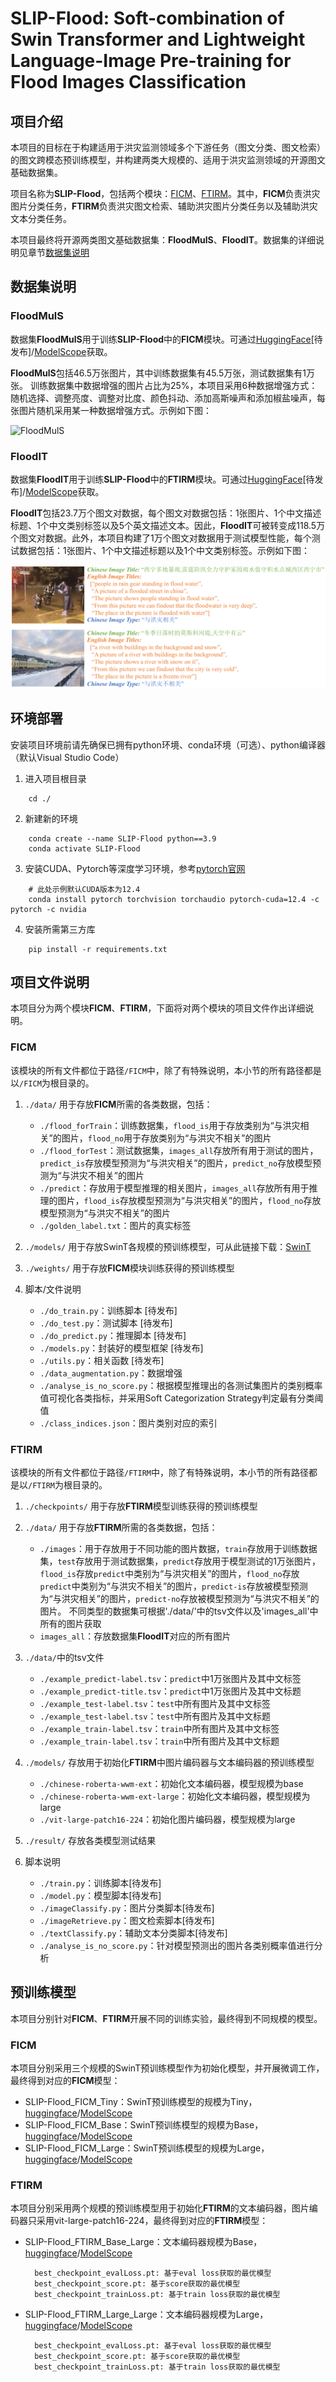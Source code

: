 # SLIP-Flood: Soft-combination of Swin Transformer and Lightweight Language-Image Pre-training for Flood Images Classification

## 项目介绍


本项目的目标在于构建适用于洪灾监测领域多个下游任务（图文分类、图文检索）的图文跨模态预训练模型，并构建两类大规模的、适用于洪灾监测领域的开源图文基础数据集。

项目名称为**SLIP-Flood**，包括两个模块：[FICM](#FICM)、[FTIRM](#FTIRM)。其中，**FICM**负责洪灾图片分类任务，**FTIRM**负责洪灾图文检索、辅助洪灾图片分类任务以及辅助洪灾文本分类任务。

本项目最终将开源两类图文基础数据集：**FloodMulS**、**FloodIT**。数据集的详细说明见章节[数据集说明](#数据集说明)

## 数据集说明
### FloodMulS

数据集**FloodMulS**用于训练**SLIP-Flood**中的**FICM**模块。可通过[HuggingFace](https://huggingface.co/datasets/muhan-yy/FloodMulS)[待发布]/[ModelScope](https://www.modelscope.cn/datasets/muhanyy/FloodMulS)获取。

**FloodMulS**包括46.5万张图片，其中训练数据集有45.5万张，测试数据集有1万张。
训练数据集中数据增强的图片占比为25%，本项目采用6种数据增强方式：随机选择、调整亮度、调整对比度、颜色抖动、添加高斯噪声和添加椒盐噪声，每张图片随机采用某一种数据增强方式。示例如下图：

![FloodMulS](./imagesForReadme/FloodMulS.png)

### FloodIT

数据集**FloodIT**用于训练**SLIP-Flood**中的**FTIRM**模块。可通过[HuggingFace](https://huggingface.co/datasets/muhan-yy/FloodIT)[待发布]/[ModelScope](https://www.modelscope.cn/datasets/muhanyy/FloodIT)获取。

**FloodIT**包括23.7万个图文对数据，每个图文对数据包括：1张图片、1个中文描述标题、1个中文类别标签以及5个英文描述文本。因此，**FloodIT**可被转变成118.5万个图文对数据。此外，本项目构建了1万个图文对数据用于测试模型性能，每个测试数据包括：1张图片、1个中文描述标题以及1个中文类别标签。示例如下图：

![FloodIT](./imagesForReadme/FloodIT.png)

## 环境部署

安装项目环境前请先确保已拥有python环境、conda环境（可选）、python编译器（默认Visual Studio Code）

1. 进入项目根目录
```
    cd ./   
```
2. 新建新的环境
```
    conda create --name SLIP-Flood python==3.9
    conda activate SLIP-Flood
```
3. 安装CUDA、Pytorch等深度学习环境，参考[pytorch官网](https://pytorch.org/)
```
    # 此处示例默认CUDA版本为12.4
    conda install pytorch torchvision torchaudio pytorch-cuda=12.4 -c pytorch -c nvidia
```
4. 安装所需第三方库
```
    pip install -r requirements.txt
```

## 项目文件说明

本项目分为两个模块**FICM**、**FTIRM**，下面将对两个模块的项目文件作出详细说明。

### FICM

该模块的所有文件都位于路径`/FICM`中，除了有特殊说明，本小节的所有路径都是以`/FICM`为根目录的。

1. `./data/`
用于存放**FICM**所需的各类数据，包括：
    - `./flood_forTrain`：训练数据集，`flood_is`用于存放类别为“与洪灾相关”的图片，`flood_no`用于存放类别为“与洪灾不相关”的图片
    - `./flood_forTest`：测试数据集，`images_all`存放所有用于测试的图片，`predict_is`存放模型预测为“与洪灾相关”的图片，`predict_no`存放模型预测为“与洪灾不相关”的图片
    - `./predict`：存放用于模型推理的相关图片，`images_all`存放所有用于推理的图片，`flood_is`存放模型预测为“与洪灾相关”的图片，`flood_no`存放模型预测为“与洪灾不相关”的图片
    - `./golden_label.txt`：图片的真实标签

2. `./models/`
用于存放SwinT各规模的预训练模型，可从此链接下载：[SwinT](https://github.com/microsoft/Swin-Transformer)

3. `./weights/`
用于存放**FICM**模块训练获得的预训练模型

4. 脚本/文件说明
   - `./do_train.py`：训练脚本 [待发布]
   - `./do_test.py`：测试脚本 [待发布]
   - `./do_predict.py`：推理脚本 [待发布]
   - `./models.py`：封装好的模型框架 [待发布]
   - `./utils.py`：相关函数 [待发布]
   - `./data_augmentation.py`：数据增强
   - `./analyse_is_no_score.py`：根据模型推理出的各测试集图片的类别概率值可视化各类指标，并采用Soft Categorization Strategy判定最有分类阈值
   - `./class_indices.json`：图片类别对应的索引

### FTIRM

该模块的所有文件都位于路径`/FTIRM`中，除了有特殊说明，本小节的所有路径都是以`/FTIRM`为根目录的。

1. `./checkpoints/`
用于存放**FTIRM**模型训练获得的预训练模型

2. `./data/`
用于存放**FTIRM**所需的各类数据，包括：
    - `./images`：用于存放用于不同功能的图片数据，`train`存放用于训练数据集，`test`存放用于测试数据集，`predict`存放用于模型测试的1万张图片，`flood_is`存放`predict`中类别为“与洪灾相关”的图片，`flood_no`存放`predict`中类别为“与洪灾不相关”的图片，`predict-is`存放被模型预测为“与洪灾相关”的图片，`predict-no`存放被模型预测为“与洪灾不相关”的图片。
      不同类型的数据集可根据'./data/'中的tsv文件以及'images_all'中所有的图片获取
    - `images_all`：存放数据集**FloodIT**对应的所有图片

1. `./data/`中的tsv文件
    - `./example_predict-label.tsv`：`predict`中1万张图片及其中文标签
    - `./example_predict-title.tsv`：`predict`中1万张图片及其中文标题
    - `./example_test-label.tsv`：`test`中所有图片及其中文标签
    - `./example_test-label.tsv`：`test`中所有图片及其中文标题
    - `./example_train-label.tsv`：`train`中所有图片及其中文标签
    - `./example_train-label.tsv`：`train`中所有图片及其中文标题
  
2. `./models/`
存放用于初始化**FTIRM**中图片编码器与文本编码器的预训练模型
    - `./chinese-roberta-wwm-ext`：初始化文本编码器，模型规模为base
    - `./chinese-roberta-wwm-ext-large`：初始化文本编码器，模型规模为large
    - `./vit-large-patch16-224`：初始化图片编码器，模型规模为large

1. `./result/`
存放各类模型测试结果

1. 脚本说明
   - `./train.py`：训练脚本[待发布]
   - `./model.py`：模型脚本[待发布]
   - `./imageClassify.py`：图片分类脚本[待发布]
   - `./imageRetrieve.py`：图文检索脚本[待发布]
   - `./textClassify.py`：辅助文本分类脚本[待发布]
   - `./analyse_is_no_score.py`：针对模型预测出的图片各类别概率值进行分析

## 预训练模型
本项目分别针对**FICM**、**FTIRM**开展不同的训练实验，最终得到不同规模的模型。
### FICM
本项目分别采用三个规模的SwinT预训练模型作为初始化模型，并开展微调工作，最终得到对应的**FICM**模型：
- SLIP-Flood_FICM_Tiny：SwinT预训练模型的规模为Tiny，[huggingface](https://huggingface.co/muhan-yy/SLIP-Flood_FICM_Tiny)/[ModelScope](https://www.modelscope.cn/models/muhanyy/SLIP-Flood_FICM_Tiny)
- SLIP-Flood_FICM_Base：SwinT预训练模型的规模为Base，[huggingface](https://huggingface.co/muhan-yy/SLIP-Flood_FICM_Base)/[ModelScope](https://www.modelscope.cn/models/muhanyy/SLIP-Flood_FICM_Base)
- SLIP-Flood_FICM_Large：SwinT预训练模型的规模为Large，[huggingface](https://huggingface.co/muhan-yy/SLIP-Flood_FICM_Large)/[ModelScope](https://www.modelscope.cn/models/muhanyy/SLIP-Flood_FICM_Large)

### FTIRM
本项目分别采用两个规模的预训练模型用于初始化**FTIRM**的文本编码器，图片编码器只采用vit-large-patch16-224，最终得到对应的**FTIRM**模型：
- SLIP-Flood_FTIRM_Base_Large：文本编码器规模为Base，[huggingface](https://huggingface.co/muhan-yy/SLIP-Flood_FTIRM_Base_Large)/[ModelScope](https://www.modelscope.cn/models/muhanyy/SLIP-Flood_FTIRM_Base_Large)
  ```
    best_checkpoint_evalLoss.pt: 基于eval loss获取的最优模型
    best_checkpoint_score.pt: 基于score获取的最优模型
    best_checkpoint_trainLoss.pt: 基于train loss获取的最优模型
  ```
- SLIP-Flood_FTIRM_Large_Large：文本编码器规模为Large，[huggingface](https://huggingface.co/muhan-yy/SLIP-Flood_FTIRM_Large_Large)/[ModelScope](https://www.modelscope.cn/models/muhanyy/SLIP-Flood_FTIRM_Large_Large)
  ```
    best_checkpoint_evalLoss.pt: 基于eval loss获取的最优模型
    best_checkpoint_score.pt: 基于score获取的最优模型
    best_checkpoint_trainLoss.pt: 基于train loss获取的最优模型
  ```
